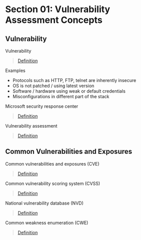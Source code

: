 # Section 01: Vulnerability Assessment Concepts

## Vulnerability
Vulnerability

> [Definition](../definitions/definitions_V.md#vulnerability)

Examples
- Protocols such as HTTP, FTP, telnet are inherently insecure
- OS is not patched / using latest version
- Software / hardware using weak or default credentials
- Misconfigurations in different part of the stack

Microsoft security response center

> [Definition](../definitions/definitions_M.md#microsoft-security-response-center)

Vulnerability assessment

> [Definition](../definitions/definitions_V.md#vulnerability-assessment)

## Common Vulnerabilities and Exposures
Common vulnerabilities and exposures (CVE)

> [Definition](../definitions/definitions_C.md#common-vulnerabilities-and-exposures)

Common vulnerability scoring system (CVSS)

> [Definition](../definitions/definitions_C.md#common-vulnerability-scoring-system)

National vulnerability database (NVD)

> [Definition](../definitions/definitions_N.md#national-vulnerability-database-nvd)

Common weakness enumeration (CWE)

> [Definition](../definitions/definitions_C.md#common-weakness-enumeration)
